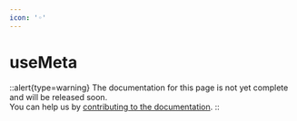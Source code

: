 ```yaml
---
icon: '◦'
---
```


# useMeta

::alert{type=warning}
The documentation for this page is not yet complete and will be released soon.<br>
You can help us by [contributing to the documentation](/community/documentation).
::
